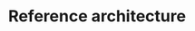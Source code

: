 ---
pcx_content_type: navigation
title: Reference architecture
external_link: /reference-architecture/sase-reference-architecture/
weight: 2
_build:
  publishResources: false
  render: never
---